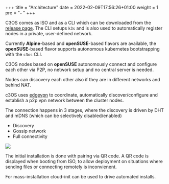 +++
title = "Architecture"
date = 2022-02-09T17:56:26+01:00
weight = 1
pre = "<b>- </b>"
+++


C3OS comes as ISO and as a CLI which can be downloaded from the [release page](https://github.com/mudler/c3os/releases). The CLI setups `k3s` and is also used to automatically register nodes in a private, user-defined network. 

Currently **Alpine**-based and **openSUSE**-based flavors are available, the **openSUSE**-based flavor supports autonomous kubernetes bootstrapping with the `c3os` CLI.

C3OS nodes based on **openSUSE** autonomously connect and configure each other via P2P, no network setup and no central server is needed. 

Nodes can discovery each other also if they are in different networks and behind NAT.

c3OS uses [edgevpn](https://github.com/mudler/edgevpn) to coordinate, automatically discover/configure and establish a p2p vpn network between the cluster nodes.

The connection happens in 3 stages, where the discovery is driven by DHT and mDNS (which can be selectively disabled/enabled)

- Discovery
- Gossip network
- Full connectivity

![](https://mudler.github.io/edgevpn/docs/concepts/architecture/edevpn_bootstrap_hu8e61a09dccbf3a67bf1fc604ae4924fd_64246_1200x550_fit_catmullrom_3.png)

The initial installation is done with pairing via QR code. A QR code is displayed when booting from ISO, to allow deployment on situations where sending files or connecting remotely is inconvienent.

For mass-installation cloud-init can be used to drive automated installs.